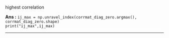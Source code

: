 <p>highest correlation</p>
<b>Ans :</b>
<code>ij_max = np.unravel_index(corrmat_diag_zero.argmax(), corrmat_diag_zero.shape)
print("ij_max",ij_max)</code><br>
<hr>